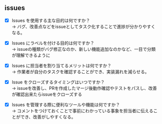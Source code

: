 ## issues
- [x] Issues を使用する主な目的は何ですか？  
→  バグ、改善点などをissueとしてタスク化することで進捗が分かりやすくなる。 

- [x] Issues にラベルを付ける目的は何ですか？  
→  issueの種類がバグ修正なのか、新しい機能追加なのかなど、一目で分類が理解できるように 

- [x] Issues に担当者を割り当てるメリットは何ですか？  
→  作業者が自分のタスクを確認することができ、実装漏れを減らせる。 

- [x] Issue をクローズするタイミングはいつですか？  
→  issueを改善し、PRを作成したマージ後動作確認やテストをパスし、改善が確認出来たらissueをクローズする 

- [x] Issues を管理する際に便利なツールや機能は何ですか？  
→  コメントをつけておくことで事前にわかっている事象を担当者に伝えることができ、改善がしやすくなる。
